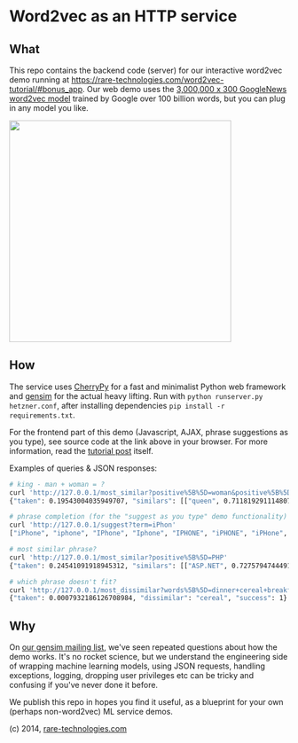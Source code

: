 # Word2vec as an HTTP service

## What

This repo contains the backend code (server) for our interactive word2vec demo running at https://rare-technologies.com/word2vec-tutorial/#bonus_app. Our web demo uses the [3,000,000 x 300 GoogleNews word2vec model](https://code.google.com/archive/p/word2vec/) trained by Google over 100 billion words, but you can plug in any model you like.

<img src="https://raw.githubusercontent.com/piskvorky/w2v_server_googlenews/master/frontend_screenshot.png" width="400">

## How

The service uses [CherryPy](http://cherrypy.org/) for a fast and minimalist Python web framework and [gensim](https://github.com/RaRe-Technologies/gensim) for the actual heavy lifting. Run with `python runserver.py hetzner.conf`, after installing dependencies `pip install -r requirements.txt`.

For the frontend part of this demo (Javascript, AJAX, phrase suggestions as you type), see source code at the link above in your browser. For more information, read the [tutorial post](https://rare-technologies.com/word2vec-tutorial) itself.

Examples of queries & JSON responses:

```bash
# king - man + woman = ?
curl 'http://127.0.0.1/most_similar?positive%5B%5D=woman&positive%5B%5D=king&negative%5B%5D=man'
{"taken": 0.19543004035949707, "similars": [["queen", 0.7118192911148071], ["monarch", 0.6189674139022827], ["princess", 0.5902431011199951], ["crown_prince", 0.5499460697174072], ["prince", 0.5377321243286133]], "success": 1}

# phrase completion (for the "suggest as you type" demo functionality)
curl 'http://127.0.0.1/suggest?term=iPhon'
["iPhone", "iphone", "IPhone", "Iphone", "IPHONE", "iPHONE", "iPHone", "iPhone.com", "iphone.org", "iPhone.org"]

# most similar phrase?
curl 'http://127.0.0.1/most_similar?positive%5B%5D=PHP'
{"taken": 0.24541091918945312, "similars": [["ASP.NET", 0.7275794744491577], ["scripting_languages", 0.7123507857322693], ["PHP5", 0.706219494342804], ["Joomla", 0.700035572052002], ["ASP.Net", 0.6955472230911255]], "success": 1}

# which phrase doesn't fit?
curl 'http://127.0.0.1/most_dissimilar?words%5B%5D=dinner+cereal+breakfast+lunch'
{"taken": 0.0007932186126708984, "dissimilar": "cereal", "success": 1}
```

## Why

On [our gensim mailing list](https://groups.google.com/forum/#!forum/gensim), we've seen repeated questions about how the demo works. It's no rocket science, but we understand the engineering side of wrapping machine learning models, using JSON requests, handling exceptions, logging, dropping user privileges etc can be tricky and confusing if you've never done it before.

We publish this repo in hopes you find it useful, as a blueprint for your own (perhaps non-word2vec) ML service demos.

(c) 2014, [rare-technologies.com](https://rare-technologies.com)
